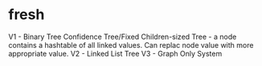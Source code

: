 # fresh

V1 - Binary Tree Confidence Tree/Fixed Children-sized Tree - a node contains a
hashtable of all linked values. Can replac node value with more appropriate
value. 
V2 - Linked List Tree
V3 - Graph Only System
